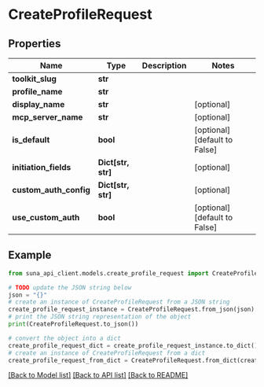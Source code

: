 # CreateProfileRequest


## Properties

Name | Type | Description | Notes
------------ | ------------- | ------------- | -------------
**toolkit_slug** | **str** |  | 
**profile_name** | **str** |  | 
**display_name** | **str** |  | [optional] 
**mcp_server_name** | **str** |  | [optional] 
**is_default** | **bool** |  | [optional] [default to False]
**initiation_fields** | **Dict[str, str]** |  | [optional] 
**custom_auth_config** | **Dict[str, str]** |  | [optional] 
**use_custom_auth** | **bool** |  | [optional] [default to False]

## Example

```python
from suna_api_client.models.create_profile_request import CreateProfileRequest

# TODO update the JSON string below
json = "{}"
# create an instance of CreateProfileRequest from a JSON string
create_profile_request_instance = CreateProfileRequest.from_json(json)
# print the JSON string representation of the object
print(CreateProfileRequest.to_json())

# convert the object into a dict
create_profile_request_dict = create_profile_request_instance.to_dict()
# create an instance of CreateProfileRequest from a dict
create_profile_request_from_dict = CreateProfileRequest.from_dict(create_profile_request_dict)
```
[[Back to Model list]](../README.md#documentation-for-models) [[Back to API list]](../README.md#documentation-for-api-endpoints) [[Back to README]](../README.md)



